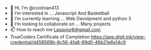 - 👋 Hi, I’m @coolman413
- 👀 I’m interested in ... Javascript And Basketball
- 🌱 I’m currently learning ... Web Devolpment and python 3
- 💞️ I’m looking to collaborate on ... Many projects
- 📫 How to reach me Lasavior6@gmail.com
- TrueCoders Certificate of Completion https://app.digit.ink/view-credential/d458569b-8c56-4fa8-89d0-46b21e6e14c9

<!---
coolman413/coolman413 is a ✨ special ✨ repository because its `README.md` (this file) appears on your GitHub profile.
You can click the Preview link to take a look at your changes.
--->
